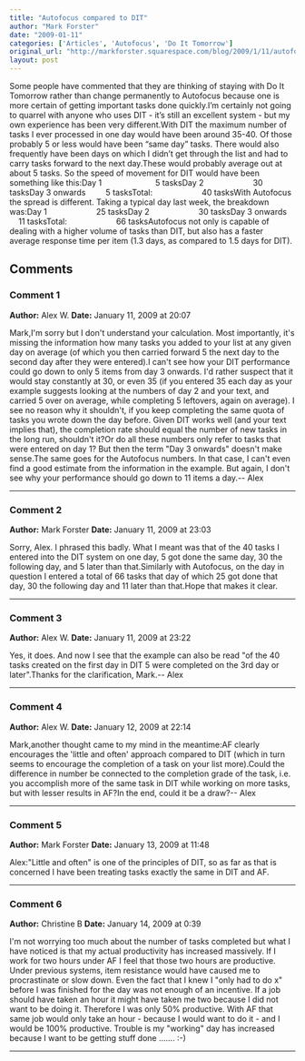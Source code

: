 ```yaml
---
title: "Autofocus compared to DIT"
author: "Mark Forster"
date: "2009-01-11"
categories: ['Articles', 'Autofocus', 'Do It Tomorrow']
original_url: "http://markforster.squarespace.com/blog/2009/1/11/autofocus-compared-to-dit.html"
layout: post
---
```


Some people have commented that they are thinking of staying with Do It Tomorrow rather than change permanently to Autofocus because one is more certain of getting important tasks done quickly.I’m certainly not going to quarrel with anyone who uses DIT - it’s still an excellent system - but my own experience has been very different.With DIT the maximum number of tasks I ever processed in one day would have been around 35-40. Of those probably 5 or less would have been “same day” tasks. There would also frequently have been days on which I didn’t get through the list and had to carry tasks forward to the next day.These would probably average out at about 5 tasks. So the speed of movement for DIT would have been something like this:Day 1                        5 tasksDay 2                      30 tasksDay 3 onwards         5 tasksTotal:                      40 tasksWith Autofocus the spread is different. Taking a typical day last week, the breakdown was:Day 1                      25 tasksDay 2                      30 tasksDay 3 onwards       11 tasksTotal:                      66 tasksAutofocus not only is capable of dealing with a higher volume of tasks than DIT, but also has a faster average response time per item (1.3 days, as compared to 1.5 days for DIT).

## Comments

### Comment 1
**Author:** Alex W.
**Date:** January 11, 2009 at 20:07

Mark,I'm sorry but I don't understand your calculation. Most importantly, it's missing the information how many tasks you added to your list at any given day on average (of which you then carried forward 5 the next day to the second day after they were entered).I can't see how your DIT performance could go down to only 5 items from day 3 onwards. I'd rather suspect that it would stay constantly at 30, or even 35 (if you entered 35 each day as your example suggests looking at the numbers of day 2 and your text, and carried 5 over on average, while completing 5 leftovers, again on average). I see no reason why it shouldn't, if you keep completing the same quota of tasks you wrote down the day before. Given DIT works well (and your text implies that), the completion rate should equal the number of new tasks in the long run, shouldn't it?Or do all these numbers only refer to tasks that were entered on day 1? But then the term "Day 3 onwards" doesn't make sense.The same goes for the Autofocus numbers. In that case, I can't even find a good estimate from the information in the example. But again, I don't see why your performance should go down to 11 items a day.--
Alex

---

### Comment 2
**Author:** Mark Forster
**Date:** January 11, 2009 at 23:03

Sorry, Alex. I phrased this badly. What I meant was that of the 40 tasks I entered into the DIT system on one day, 5 got done the same day, 30 the following day, and 5 later than that.Similarly with Autofocus, on the day in question I entered a total of 66 tasks that day of which 25 got done that day, 30 the following day and 11 later than that.Hope that makes it clear.

---

### Comment 3
**Author:** Alex W.
**Date:** January 11, 2009 at 23:22

Yes, it does. And now I see that the example can also be read "of the 40 tasks created on the first day in DIT 5 were completed on the 3rd day or later".Thanks for the clarification, Mark.--
Alex

---

### Comment 4
**Author:** Alex W.
**Date:** January 12, 2009 at 22:14

Mark,another thought came to my mind in the meantime:AF clearly encourages the 'little and often' approach compared to DIT (which in turn seems to encourage the completion of a task on your list more).Could the difference in number be connected to the completion grade of the task, i.e. you accomplish more of the same task in DIT while working on more tasks, but with lesser results in AF?In the end, could it be a draw?--
Alex

---

### Comment 5
**Author:** Mark Forster
**Date:** January 13, 2009 at 11:48

Alex:"Little and often" is one of the principles of DIT, so as far as that is concerned I have been treating tasks exactly the same in DIT and AF.

---

### Comment 6
**Author:** Christine B
**Date:** January 14, 2009 at 0:39

I'm not worrying too much about the number of tasks completed but what I have noticed is that my actual productivity has increased massively. If I work for two hours under AF I feel that those two hours are productive. Under previous systems, item resistance would have caused me to procrastinate or slow down. Even the fact that I knew I "only had to do x" before I was finished for the day was not enough of an incentive. If a job should have taken an hour it might have taken me two because I did not want to be doing it. Therefore I was only 50% productive. With AF that same job would only take an hour - because I would want to do it - and I would be 100% productive. Trouble is my "working" day has increased because I want to be getting stuff done ....... :-)

---
